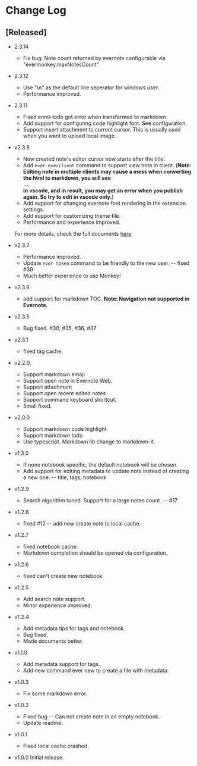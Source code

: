 # Change Log

## [Released]
- 2.3.14
    - Fix bug. Note count returned by evernote configurable via "evermonkey.maxNotesCount"

- 2.3.12
    - Use "\n" as the default line seperator for windows user.
    - Performance improved.

- 2.3.11
    - Fixed enml-todo got error when transformed to markdown.
    - Add support for configuring code highlight font. See configuration.
    - Support insert attachment to current cursor. This is usually used when you want to upload local image.

- v2.3.8
    - New created note's editor cursor now starts after the title.
    - Add `ever everclient` command to support view note in client. (**Note: Editing note in multiple clients may cause a mess when converting the html to markdown, you will see <div>...</div> in vscode, and in result, you may get an error when you publish again. So try to edit in vscode only.**)
    - Add support for changing evernote font rendering in the extension settings.
    - Add support for customizing theme file.
    - Performance and experience improved.
    
    For more details, check the full documents [here](http://monkey.yoryor.me)

- v2.3.7
    - Performance improved.
    - Update `ever token` command to be friendly to the new user. -- fixed #39
    - Much better experience to use Monkey!

- v2.3.6
    - add support for markdown TOC. **Note: Navigation not supported in Evernote.**

- v2.3.5
    - Bug fixed. #30, #35, #36, #37

- v2.3.1
    - fixed tag cache.

- v2.2.0
    - Support markdown emoji
    - Support open note in Evernote Web.
    - Support attachment
    - Support open recent edited notes
    - Support command keyboard shortcut.
    - Small fixed.

- v2.0.0
    - Support markdown code highlight
    - Support markdown todo
    - Use typescript. Markdown lib change to markdown-it.

- v1.3.0
    - If none notebook specific, the default notebook will be chosen.
    - Add support for editing metadata to update note instead of creating a new one. -- title, tags, notebook

- v1.2.9
    - Search algorithm tuned. Support for a large notes count. -- #17


- v1.2.8
    - fixed #12 -- add new create note to local cache.

- v1.2.7
    - fixed notebook cache.
    - Markdown completion should be opened via configuration.

- v1.2.6
    - fixed can't create new notebook

- v1.2.5
    - Add search note support.
    - Minor experience improved.

- v1.2.4
    - Add metadata tips for tags and notebook.
    - Bug fixed.
    - Made documents better.

- v1.1.0
    - Add metadata support for tags.
    - Add new command ever new to create a file with metadata.

- v1.0.3
    - Fix some markdown error.

- v1.0.2
    - Fixed bug -- Can not create note in an empty notebook.
    - Update readme.

- v1.0.1
    - Fixed local cache crashed.
    
- v1.0.0 Initial release.



















